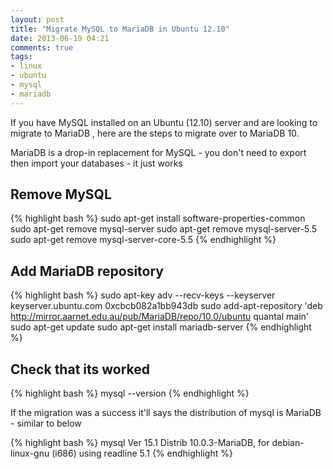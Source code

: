 ```yaml
---
layout: post
title: "Migrate MySQL to MariaDB in Ubuntu 12.10"
date: 2013-06-19 04:21
comments: true
tags: 
- linux
- ubuntu
- mysql 
- mariadb
---
```

If you have MySQL installed on an Ubuntu (12.10) server and are looking to migrate to MariaDB
, here are the steps to migrate over to MariaDB 10.

MariaDB is a drop-in replacement for MySQL - you don't need to export then import your databases - it just works

## Remove MySQL

{% highlight bash %}
sudo apt-get install software-properties-common
sudo apt-get remove mysql-server
sudo apt-get remove mysql-server-5.5
sudo apt-get remove mysql-server-core-5.5
{% endhighlight %}

## Add MariaDB repository

{% highlight bash %}
sudo apt-key adv --recv-keys --keyserver keyserver.ubuntu.com 0xcbcb082a1bb943db
sudo add-apt-repository 'deb http://mirror.aarnet.edu.au/pub/MariaDB/repo/10.0/ubuntu quantal main'
sudo apt-get update
sudo apt-get install mariadb-server
{% endhighlight %}

## Check that its worked

{% highlight bash %}
mysql --version
{% endhighlight %}

If the migration was a success it'll says the distribution of mysql is MariaDB - similar to below

{% highlight bash %}
mysql  Ver 15.1 Distrib 10.0.3-MariaDB, for debian-linux-gnu (i686) using readline 5.1
{% endhighlight %}
